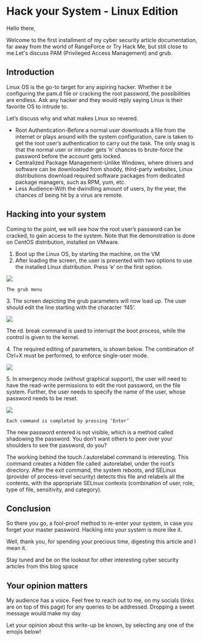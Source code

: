 # Hack your System - Linux Edition

Hello there,

​Welcome to the first installment of my cyber security article documentation, far away from the world of RangeForce or Try Hack Me, but still close to me.Let's discuss PAM (Privileged Access Management) and grub.

## Introduction

Linux OS is the go-to target for any aspiring hacker. Whether it be configuring the pam.d file or cracking the root password, the possibilities are endless. Ask any hacker and they would reply saying Linux is their favorite OS to intrude to.

Let’s discuss why and what makes Linux so revered.

* Root Authentication-Before a normal user downloads a file from the internet or plays around with the system configuration, care is taken to get the root user’s authentication to carry out the task. The only snag is that the normal user or intruder gets ’n’ chances to brute-force the password before the account gets locked.
* Centralized Package Management-Unlike Windows, where drivers and software can be downloaded from shoddy, third-party websites, Linux distributions download required software packages from dedicated package managers, such as RPM, yum, etc.
* Less Audience-With the dwindling amount of users, by the year, the chances of being hit by a virus are remote.

## Hacking into your system

Coming to the point, we will see how the root user’s password can be cracked, to gain access to the system. Note that the demonstration is done on CentOS distribution, installed on VMware.

1. Boot up the Linux OS, by starting the machine, on the VM
2. After loading the screen, the user is presented with two options to use the installed Linux distribution. Press ‘e’ on the first option.

![](https://cdn-images-1.medium.com/max/1000/1\*sqsPsCLYjDmzoC1z4PYitw.png)

&#x20;                             `The grub menu`                                        &#x20;

3\. The screen depicting the grub parameters will now load up. The user should edit the line starting with the character ‘f45’.

![](https://cdn-images-1.medium.com/max/1000/1\*tStgAplg7r\_zpc5fGidnjQ.png)

The rd. break command is used to interrupt the boot process, while the control is given to the kernel.

4\. The required editing of parameters, is shown below. The combination of Ctrl+X must be performed, to enforce single-user mode.

![](https://cdn-images-1.medium.com/max/1000/1\*NOgfPqn-0IzzmH8ZvvFWJg.jpeg)

5\. In emergency mode (without graphical support), the user will need to have the read-write permissions to edit the root password, on the file system. Further, the user needs to specify the name of the user, whose password needs to be reset.

![](https://cdn-images-1.medium.com/max/1000/1\*kto4Ql\_3H0PSgCHv6a-tJA.png)

`Each command is completed by pressing ‘Enter’`

The new password entered is not visible, which is a method called shadowing the password. You don’t want others to peer over your shoulders to see the password, do you?

The working behind the touch /.autorelabel command is interesting. This command creates a hidden file called .autorelabel, under the root’s directory. After the exit command, the system reboots, and SELinux (provider of process-level security) detects this file and relabels all the contents, with the appropriate SELinux contexts (combination of user, role, type of file, sensitivity, and category).

## Conclusion

So there you go, a fool-proof method to re-enter your system, in case you forget your master password. Hacking into your system is more like it.

Well, thank you, for spending your precious time, digesting this article and I mean it.

Stay tuned and be on the lookout for other interesting cyber security articles from this blog space

## Your opinion matters

My audience has a voice. Feel free to reach out to me, on my socials (links are on top of this page) for any queries to be addressed. Dropping a sweet message would make my day

Let your opinion about this write-up be known, by selecting any one of the emojis below!

